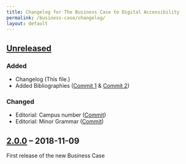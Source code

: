 ```yaml
---
title: Changelog for The Business Case to Digital Accessibility
permalink: /business-case/changelog/
layout: default
---
```


## [Unreleased]

### Added

* Changelog (This file.)
* Added Bibliographies ([Commit 1](https://github.com/w3c/wai-bcase/commit/72f1365a7a93038b4b3eb5e6c6eaaf6e64bd6b56) & [Commit 2](https://github.com/w3c/wai-bcase/commit/f351db80fc2c6fa4173f55b144ba8a3a202723e8))

### Changed

* Editorial: Campus number ([Commit](https://github.com/w3c/wai-bcase/commit/9803e863fc2199b3150b31c5a4c3aa7cbf8ca2ca#diff-d680e8a854a7cbad6d490c445cba2eba))
* Editorial: Minor Grammar ([Commit](https://github.com/w3c/wai-bcase/commit/4424c15fc9b6717b63c5309cc6699f6675c9a87d))

## [2.0.0] – 2018-11-09

First release of the new Business Case

[Unreleased]: https://github.com/w3c/wai-bcase/compare/v2.0.0...HEAD
[2.0.0]: https://github.com/w3c/wai-bcase/releases/tag/v2.0.0